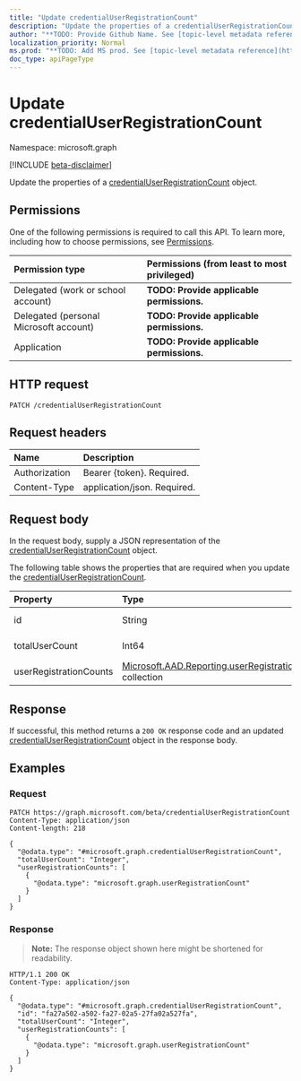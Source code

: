 ```yaml
---
title: "Update credentialUserRegistrationCount"
description: "Update the properties of a credentialUserRegistrationCount object."
author: "**TODO: Provide Github Name. See [topic-level metadata reference](https://msgo.azurewebsites.net/add/document/guidelines/metadata.html#topic-level-metadata)**"
localization_priority: Normal
ms.prod: "**TODO: Add MS prod. See [topic-level metadata reference](https://msgo.azurewebsites.net/add/document/guidelines/metadata.html#topic-level-metadata)**"
doc_type: apiPageType
---
```


# Update credentialUserRegistrationCount
Namespace: microsoft.graph

[!INCLUDE [beta-disclaimer](../../includes/beta-disclaimer.md)]

Update the properties of a [credentialUserRegistrationCount](../resources/credentialuserregistrationcount.md) object.

## Permissions
One of the following permissions is required to call this API. To learn more, including how to choose permissions, see [Permissions](/graph/permissions-reference).

|Permission type|Permissions (from least to most privileged)|
|:---|:---|
|Delegated (work or school account)|**TODO: Provide applicable permissions.**|
|Delegated (personal Microsoft account)|**TODO: Provide applicable permissions.**|
|Application|**TODO: Provide applicable permissions.**|

## HTTP request

<!-- {
  "blockType": "ignored"
}
-->
``` http
PATCH /credentialUserRegistrationCount
```

## Request headers
|Name|Description|
|:---|:---|
|Authorization|Bearer {token}. Required.|
|Content-Type|application/json. Required.|

## Request body
In the request body, supply a JSON representation of the [credentialUserRegistrationCount](../resources/credentialuserregistrationcount.md) object.

The following table shows the properties that are required when you update the [credentialUserRegistrationCount](../resources/credentialuserregistrationcount.md).

|Property|Type|Description|
|:---|:---|:---|
|id|String|**TODO: Add Description**|
|totalUserCount|Int64|**TODO: Add Description**|
|userRegistrationCounts|[Microsoft.AAD.Reporting.userRegistrationCount](../resources/userregistrationcount.md) collection|**TODO: Add Description**|



## Response

If successful, this method returns a `200 OK` response code and an updated [credentialUserRegistrationCount](../resources/credentialuserregistrationcount.md) object in the response body.

## Examples

### Request
<!-- {
  "blockType": "request",
  "name": "update_credentialuserregistrationcount"
}
-->
``` http
PATCH https://graph.microsoft.com/beta/credentialUserRegistrationCount
Content-Type: application/json
Content-length: 218

{
  "@odata.type": "#microsoft.graph.credentialUserRegistrationCount",
  "totalUserCount": "Integer",
  "userRegistrationCounts": [
    {
      "@odata.type": "microsoft.graph.userRegistrationCount"
    }
  ]
}
```


### Response
>**Note:** The response object shown here might be shortened for readability.
<!-- {
  "blockType": "response",
  "truncated": true
}
-->
``` http
HTTP/1.1 200 OK
Content-Type: application/json

{
  "@odata.type": "#microsoft.graph.credentialUserRegistrationCount",
  "id": "fa27a502-a502-fa27-02a5-27fa02a527fa",
  "totalUserCount": "Integer",
  "userRegistrationCounts": [
    {
      "@odata.type": "microsoft.graph.userRegistrationCount"
    }
  ]
}
```

